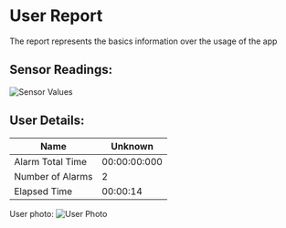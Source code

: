 # User Report
The report represents the basics information over the usage of the app
## Sensor Readings:
![Sensor Values](D:\Data\Documents\GitHub\1\FHP-GUI\gui/data/img/graphs/graph_20240901164045_-1.png)
## User Details:
| Name | Unknown   |
| --- | --- |
| Alarm Total Time | 00:00:00:000 |
| Number of Alarms | 2 |
| Elapsed Time | 00:00:14 |
User photo:
![User Photo](D:\Data\Documents\GitHub\1\FHP-GUI\gui/data/img/user_photo.jpeg)

